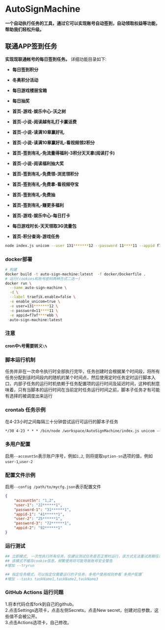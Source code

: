 # AutoSignMachine

**一个自动执行任务的工具，通过它可以实现账号自动签到，自动领取权益等功能，帮助我们轻松升级。**


## 联通APP签到任务
**实现现联通帐号的每日签到任务。**
详细功能目录如下:

* **每日签到积分**
* **冬奥积分活动**

* **每日游戏楼层宝箱**
* **每日抽奖**
* **首页-游戏-娱乐中心-沃之树**
* **首页-小说-阅读越有礼打卡赢话费**
* **首页-小说-读满10章赢好礼**
* **首页-小说-读满10章赢好礼-看视频领2积分**
* **首页-签到有礼-免流量得福利-3积分天天拿(阅读打卡)**
* **首页-小说-阅读福利抽大奖**
* **首页-签到有礼-免费领-浏览领积分**
* **首页-签到有礼-免费拿-看视频夺宝**
* **首页-签到有礼-免费抽**
* **首页-签到有礼-赚更多福利**
* **首页-游戏-娱乐中心-每日打卡**
* **每日游戏时长-天天领取3G流量包**
* **首页-积分查询-游戏任务**

```sh
node index.js unicom --user 131*******12 --password 11****11 --appid f7af****ebb
```

### docker部署
```sh
# 构建
docker build -t auto-sign-machine:latest  -f docker/Dockerfile .
# 运行(cookies和账号密码两种方式二选一)
docker run \
  --name auto-sign-machine \
  -d \
  --label traefik.enable=false \
  -e enable_unicom=true \
  -e user=131*******12 \
  -e password=11****11 \
  -e appid=f7af****ebb \
  auto-sign-machine:latest
```

### 注意
#### cron中`%`号需要转义`\%`

### 脚本运行机制
任务并非在一次命令执行时全部执行完毕，任务创建时会根据某个时间段，将所有任务分配到该时间段内的随机的某个时间点，然后使用定时任务定时运行脚本入口，内部子任务的运行时机依赖于任务配置项的运行时间及延迟时间，这种机制意味着，只有当脚本的运行时间在当前定时任务运行时间之前，脚本子任务才有可能有选择的被调度出来运行

### crontab 任务示例
在4-23小时之间每隔三十分钟尝试运行可运行的脚本子任务
```txt
*/30 4-23 * * * /bin/node /workspace/AutoSignMachine/index.js unicom --user 1******5 --password 7****** --appid 1************9
```

### 多用户配置
启用`--accountSn`表示账户序号，例如`1,2`, 则将提取`option-sn`选项的值，例如`user-1`,`user-2`

### 配置文件示例
启用`--config /path/to/mycfg.json`表示配置文件
```json
{
    "accountSn": "1,2",
    "user-1": "22******1",
    "password-1": "31******1",
    "appid-1": "41******1",
    "user-2": "25******1",
    "password-3": "72******1",
    "appid-2": "92******1"
}
```

### 运行测试
```sh
## 立即模式, 一次性执行所有任务，仅建议测试任务是否正常时运行，该方式无法重试周期任务
## 该模式不缓存cookie信息，频繁使用将可能导致账号安全警告
#增加 --tryrun

## 指定任务模式，可以指定仅需要运行的子任务，多用户使用规则参看`多用户配置`
#增加 --tasks taskName1,taskName2,taskName3
```

### GitHub Actions 运行问题

1.将本代码仓库fork到自己的github。  
2.点击Settings选项卡，点击左侧Secrets，点击New secret，创建对应参数，这些值不会被公开。  
3.点击Actions选项卡，自己修改。  

